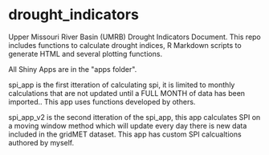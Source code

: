 # drought_indicators
Upper Missouri River Basin (UMRB) Drought Indicators Document. This repo includes functions to calculate drought indices, R Markdown scripts to generate HTML and several plotting functions. 

All Shiny Apps are in the "apps folder".

spi_app is the first itteration of calculating spi, it is limited to monthly calculations that are not updated until a FULL MONTH of data has been imported.. This app uses functions developed by others. 

spi_app_v2 is the second itteration of the spi_app, this app calculates SPI on a moving window method which will update every day there is new data included in the gridMET dataset. This app has custom SPI calcualtions authored by myself. 

